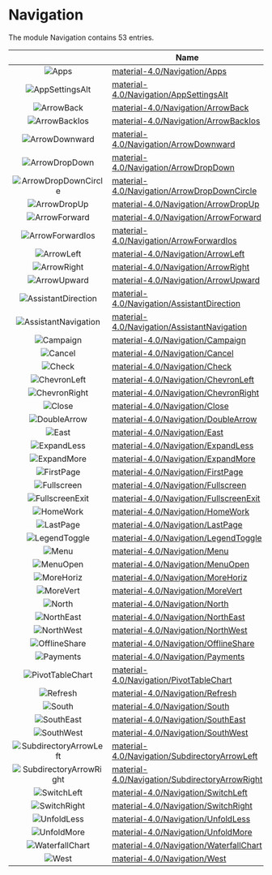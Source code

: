 # Navigation

The module Navigation contains 53 entries.



| |Name|
|:---:|---|
|![Apps](../material-4.0/Navigation/Apps.element.png)|[material-4.0/Navigation/Apps](../material-4.0/Navigation/Apps.md)
|![AppSettingsAlt](../material-4.0/Navigation/AppSettingsAlt.element.png)|[material-4.0/Navigation/AppSettingsAlt](../material-4.0/Navigation/AppSettingsAlt.md)
|![ArrowBack](../material-4.0/Navigation/ArrowBack.element.png)|[material-4.0/Navigation/ArrowBack](../material-4.0/Navigation/ArrowBack.md)
|![ArrowBackIos](../material-4.0/Navigation/ArrowBackIos.element.png)|[material-4.0/Navigation/ArrowBackIos](../material-4.0/Navigation/ArrowBackIos.md)
|![ArrowDownward](../material-4.0/Navigation/ArrowDownward.element.png)|[material-4.0/Navigation/ArrowDownward](../material-4.0/Navigation/ArrowDownward.md)
|![ArrowDropDown](../material-4.0/Navigation/ArrowDropDown.element.png)|[material-4.0/Navigation/ArrowDropDown](../material-4.0/Navigation/ArrowDropDown.md)
|![ArrowDropDownCircle](../material-4.0/Navigation/ArrowDropDownCircle.element.png)|[material-4.0/Navigation/ArrowDropDownCircle](../material-4.0/Navigation/ArrowDropDownCircle.md)
|![ArrowDropUp](../material-4.0/Navigation/ArrowDropUp.element.png)|[material-4.0/Navigation/ArrowDropUp](../material-4.0/Navigation/ArrowDropUp.md)
|![ArrowForward](../material-4.0/Navigation/ArrowForward.element.png)|[material-4.0/Navigation/ArrowForward](../material-4.0/Navigation/ArrowForward.md)
|![ArrowForwardIos](../material-4.0/Navigation/ArrowForwardIos.element.png)|[material-4.0/Navigation/ArrowForwardIos](../material-4.0/Navigation/ArrowForwardIos.md)
|![ArrowLeft](../material-4.0/Navigation/ArrowLeft.element.png)|[material-4.0/Navigation/ArrowLeft](../material-4.0/Navigation/ArrowLeft.md)
|![ArrowRight](../material-4.0/Navigation/ArrowRight.element.png)|[material-4.0/Navigation/ArrowRight](../material-4.0/Navigation/ArrowRight.md)
|![ArrowUpward](../material-4.0/Navigation/ArrowUpward.element.png)|[material-4.0/Navigation/ArrowUpward](../material-4.0/Navigation/ArrowUpward.md)
|![AssistantDirection](../material-4.0/Navigation/AssistantDirection.element.png)|[material-4.0/Navigation/AssistantDirection](../material-4.0/Navigation/AssistantDirection.md)
|![AssistantNavigation](../material-4.0/Navigation/AssistantNavigation.element.png)|[material-4.0/Navigation/AssistantNavigation](../material-4.0/Navigation/AssistantNavigation.md)
|![Campaign](../material-4.0/Navigation/Campaign.element.png)|[material-4.0/Navigation/Campaign](../material-4.0/Navigation/Campaign.md)
|![Cancel](../material-4.0/Navigation/Cancel.element.png)|[material-4.0/Navigation/Cancel](../material-4.0/Navigation/Cancel.md)
|![Check](../material-4.0/Navigation/Check.element.png)|[material-4.0/Navigation/Check](../material-4.0/Navigation/Check.md)
|![ChevronLeft](../material-4.0/Navigation/ChevronLeft.element.png)|[material-4.0/Navigation/ChevronLeft](../material-4.0/Navigation/ChevronLeft.md)
|![ChevronRight](../material-4.0/Navigation/ChevronRight.element.png)|[material-4.0/Navigation/ChevronRight](../material-4.0/Navigation/ChevronRight.md)
|![Close](../material-4.0/Navigation/Close.element.png)|[material-4.0/Navigation/Close](../material-4.0/Navigation/Close.md)
|![DoubleArrow](../material-4.0/Navigation/DoubleArrow.element.png)|[material-4.0/Navigation/DoubleArrow](../material-4.0/Navigation/DoubleArrow.md)
|![East](../material-4.0/Navigation/East.element.png)|[material-4.0/Navigation/East](../material-4.0/Navigation/East.md)
|![ExpandLess](../material-4.0/Navigation/ExpandLess.element.png)|[material-4.0/Navigation/ExpandLess](../material-4.0/Navigation/ExpandLess.md)
|![ExpandMore](../material-4.0/Navigation/ExpandMore.element.png)|[material-4.0/Navigation/ExpandMore](../material-4.0/Navigation/ExpandMore.md)
|![FirstPage](../material-4.0/Navigation/FirstPage.element.png)|[material-4.0/Navigation/FirstPage](../material-4.0/Navigation/FirstPage.md)
|![Fullscreen](../material-4.0/Navigation/Fullscreen.element.png)|[material-4.0/Navigation/Fullscreen](../material-4.0/Navigation/Fullscreen.md)
|![FullscreenExit](../material-4.0/Navigation/FullscreenExit.element.png)|[material-4.0/Navigation/FullscreenExit](../material-4.0/Navigation/FullscreenExit.md)
|![HomeWork](../material-4.0/Navigation/HomeWork.element.png)|[material-4.0/Navigation/HomeWork](../material-4.0/Navigation/HomeWork.md)
|![LastPage](../material-4.0/Navigation/LastPage.element.png)|[material-4.0/Navigation/LastPage](../material-4.0/Navigation/LastPage.md)
|![LegendToggle](../material-4.0/Navigation/LegendToggle.element.png)|[material-4.0/Navigation/LegendToggle](../material-4.0/Navigation/LegendToggle.md)
|![Menu](../material-4.0/Navigation/Menu.element.png)|[material-4.0/Navigation/Menu](../material-4.0/Navigation/Menu.md)
|![MenuOpen](../material-4.0/Navigation/MenuOpen.element.png)|[material-4.0/Navigation/MenuOpen](../material-4.0/Navigation/MenuOpen.md)
|![MoreHoriz](../material-4.0/Navigation/MoreHoriz.element.png)|[material-4.0/Navigation/MoreHoriz](../material-4.0/Navigation/MoreHoriz.md)
|![MoreVert](../material-4.0/Navigation/MoreVert.element.png)|[material-4.0/Navigation/MoreVert](../material-4.0/Navigation/MoreVert.md)
|![North](../material-4.0/Navigation/North.element.png)|[material-4.0/Navigation/North](../material-4.0/Navigation/North.md)
|![NorthEast](../material-4.0/Navigation/NorthEast.element.png)|[material-4.0/Navigation/NorthEast](../material-4.0/Navigation/NorthEast.md)
|![NorthWest](../material-4.0/Navigation/NorthWest.element.png)|[material-4.0/Navigation/NorthWest](../material-4.0/Navigation/NorthWest.md)
|![OfflineShare](../material-4.0/Navigation/OfflineShare.element.png)|[material-4.0/Navigation/OfflineShare](../material-4.0/Navigation/OfflineShare.md)
|![Payments](../material-4.0/Navigation/Payments.element.png)|[material-4.0/Navigation/Payments](../material-4.0/Navigation/Payments.md)
|![PivotTableChart](../material-4.0/Navigation/PivotTableChart.element.png)|[material-4.0/Navigation/PivotTableChart](../material-4.0/Navigation/PivotTableChart.md)
|![Refresh](../material-4.0/Navigation/Refresh.element.png)|[material-4.0/Navigation/Refresh](../material-4.0/Navigation/Refresh.md)
|![South](../material-4.0/Navigation/South.element.png)|[material-4.0/Navigation/South](../material-4.0/Navigation/South.md)
|![SouthEast](../material-4.0/Navigation/SouthEast.element.png)|[material-4.0/Navigation/SouthEast](../material-4.0/Navigation/SouthEast.md)
|![SouthWest](../material-4.0/Navigation/SouthWest.element.png)|[material-4.0/Navigation/SouthWest](../material-4.0/Navigation/SouthWest.md)
|![SubdirectoryArrowLeft](../material-4.0/Navigation/SubdirectoryArrowLeft.element.png)|[material-4.0/Navigation/SubdirectoryArrowLeft](../material-4.0/Navigation/SubdirectoryArrowLeft.md)
|![SubdirectoryArrowRight](../material-4.0/Navigation/SubdirectoryArrowRight.element.png)|[material-4.0/Navigation/SubdirectoryArrowRight](../material-4.0/Navigation/SubdirectoryArrowRight.md)
|![SwitchLeft](../material-4.0/Navigation/SwitchLeft.element.png)|[material-4.0/Navigation/SwitchLeft](../material-4.0/Navigation/SwitchLeft.md)
|![SwitchRight](../material-4.0/Navigation/SwitchRight.element.png)|[material-4.0/Navigation/SwitchRight](../material-4.0/Navigation/SwitchRight.md)
|![UnfoldLess](../material-4.0/Navigation/UnfoldLess.element.png)|[material-4.0/Navigation/UnfoldLess](../material-4.0/Navigation/UnfoldLess.md)
|![UnfoldMore](../material-4.0/Navigation/UnfoldMore.element.png)|[material-4.0/Navigation/UnfoldMore](../material-4.0/Navigation/UnfoldMore.md)
|![WaterfallChart](../material-4.0/Navigation/WaterfallChart.element.png)|[material-4.0/Navigation/WaterfallChart](../material-4.0/Navigation/WaterfallChart.md)
|![West](../material-4.0/Navigation/West.element.png)|[material-4.0/Navigation/West](../material-4.0/Navigation/West.md)

